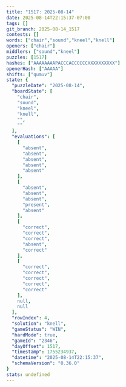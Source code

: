 ```yaml
---
title: "1517: 2025-08-14"
date: 2025-08-14T22:15:37-07:00
tags: []
git_branch: 2025-08-14_1517
contests: []
words: ["chair","sound","kneel","knell"]
openers: ["chair"]
middlers: ["sound","kneel"]
puzzles: [1517]
hashes: ["AAAAAAAAPACCCACCCCCCXXXXXXXXXX"]
openerHash: ["AAAAA"]
shifts: ["qumuv"]
state: {
  "puzzleDate": "2025-08-14",
  "boardState": [
    "chair",
    "sound",
    "kneel",
    "knell",
    "",
    ""
  ],
  "evaluations": [
    [
      "absent",
      "absent",
      "absent",
      "absent",
      "absent"
    ],
    [
      "absent",
      "absent",
      "absent",
      "present",
      "absent"
    ],
    [
      "correct",
      "correct",
      "correct",
      "absent",
      "correct"
    ],
    [
      "correct",
      "correct",
      "correct",
      "correct",
      "correct"
    ],
    null,
    null
  ],
  "rowIndex": 4,
  "solution": "knell",
  "gameStatus": "WIN",
  "hardMode": true,
  "gameId": "2346",
  "dayOffset": 1517,
  "timestamp": 1755234937,
  "datetime": "2025-08-14T22:15:37",
  "schemaVersion": "0.36.0"
}
stats: undefined
---
```

<!-- more -->
